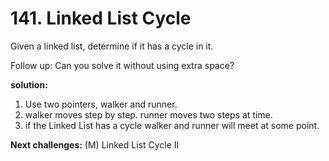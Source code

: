 # 141. Linked List Cycle

Given a linked list, determine if it has a cycle in it.

Follow up:
Can you solve it without using extra space?

**solution:**
1. Use two pointers, walker and runner.
2. walker moves step by step. runner moves two steps at time.
3. if the Linked List has a cycle walker and runner will meet at some
point.

**Next challenges:** (M) Linked List Cycle II
